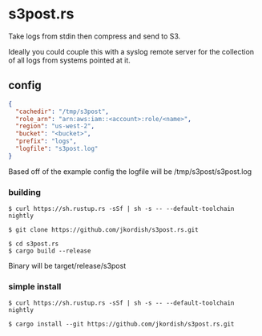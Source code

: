 # s3post.rs
Take logs from stdin then compress and send to S3.

Ideally you could couple this with a syslog remote server for the collection of all logs from systems pointed at it.

## config
```json
{
  "cachedir": "/tmp/s3post",
  "role_arn": "arn:aws:iam::<account>:role/<name>",
  "region": "us-west-2",
  "bucket": "<bucket>",
  "prefix": "logs",
  "logfile": "s3post.log"
}
```

Based off of the example config the logfile will be /tmp/s3post/s3post.log

### building

```shell
$ curl https://sh.rustup.rs -sSf | sh -s -- --default-toolchain nightly
```

```shell
$ git clone https://github.com/jkordish/s3post.rs.git
```

```shell
$ cd s3post.rs
$ cargo build --release
```

Binary will be target/release/s3post

### simple install
```shell
$ curl https://sh.rustup.rs -sSf | sh -s -- --default-toolchain nightly
```

```shell
$ cargo install --git https://github.com/jkordish/s3post.rs.git
```
